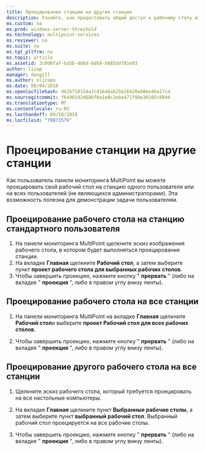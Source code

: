 ```yaml
---
title: Проецирование станции на другие станции
description: Узнайте, как предоставить общий доступ к рабочему столу из одной системы в другую в службах MultiPoint.
ms.custom: na
ms.prod: windows-server-threshold
ms.technology: multipoint-services
ms.reviewer: na
ms.suite: na
ms.tgt_pltfrm: na
ms.topic: article
ms.assetid: 2c0d0faf-ba5b-406d-bd89-b685ddf81e93
author: lizap
manager: dongill
ms.author: elizapo
ms.date: 08/04/2016
ms.openlocfilehash: db2b718154a7c41646ab25b16420eb0ee46a17cd
ms.sourcegitcommit: f6490192d686f0a1e0c2ebe471f98e30105c0844
ms.translationtype: MT
ms.contentlocale: ru-RU
ms.lasthandoff: 09/10/2019
ms.locfileid: "70871579"
---
```

# <a name="project-a-station-to-other-stations"></a>Проецирование станции на другие станции
Как пользователь панели мониторинга MultiPoint вы можете проецировать свой рабочий стол на станцию одного пользователя или на всех пользователей (не являющихся администраторами). Эта возможность полезна для демонстрации задачи пользователям.  
  
## <a name="to-project-your-desktop-to-a-standard-users-station"></a>Проецирование рабочего стола на станцию стандартного пользователя  
  
1.  На панели мониторинга MultiPoint щелкните эскиз изображения рабочего стола, в котором будет выполняться проецирование станции.  
2.  На вкладке **Главная** щелкните **Рабочий стол**, а затем выберите пункт **проект рабочего стола для выбранных рабочих столов**.  
3.  Чтобы завершить проекцию, нажмите кнопку " **прервать** " (либо на вкладке " **проекция** ", либо в правом углу внизу ленты).  
  
## <a name="to-project-your-desktop-to-all-stations"></a>Проецирование рабочего стола на все станции  
  
1.  На панели мониторинга MultiPoint на вкладке **Главная** щелкните **Рабочий стол**и выберите **проект Рабочий стол для всех рабочих столов**.  
  
2.  Чтобы завершить проекцию, нажмите кнопку " **прервать** " (либо на вкладке " **проекция** ", либо в правом углу внизу ленты).  
  
## <a name="to-project-a-different-desktop-to-all-desktops"></a>Проецирование другого рабочего стола на все станции  
  
1.  Щелкните эскиз рабочего стола, который требуется проецировать на все настольные компьютеры.  
  
2.  На вкладке **Главная** щелкните пункт **Выбранные рабочие столы**, а затем выберите пункт **выбранный рабочий стол**. Выбранный рабочий стол проецируется на все рабочие столы.  
  
3.  Чтобы завершить проекцию, нажмите кнопку " **прервать** " (либо на вкладке " **проекция** ", либо в правом углу внизу ленты).  